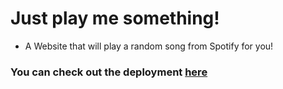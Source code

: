 # Just play me something!

 - A Website that will play a random song from Spotify for you!

### You can check out the deployment [here](https://jpms.kristn.co.uk)

